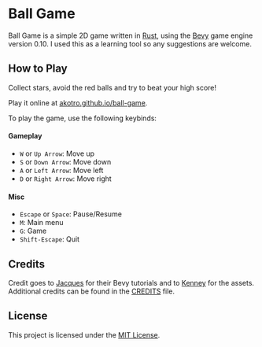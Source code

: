 # Ball Game

Ball Game is a simple 2D game written in [Rust](https://www.rust-lang.org/), using the [Bevy](https://bevyengine.org/) game engine version 0.10. I used this as a learning tool so any suggestions are welcome.
</br>

## How to Play

Collect stars, avoid the red balls and try to beat your high score!</br>

Play it online at [akotro.github.io/ball-game](https://akotro.github.io/ball-game/).</br>

To play the game, use the following keybinds:

#### Gameplay

- `W` or `Up Arrow`: Move up
- `S` or `Down Arrow`: Move down
- `A` or `Left Arrow`: Move left
- `D` or `Right Arrow`: Move right

#### Misc

- `Escape` or `Space`: Pause/Resume
- `M`: Main menu
- `G`: Game
- `Shift-Escape`: Quit

## Credits

Credit goes to [Jacques](https://www.youtube.com/@jacques-dev) for their Bevy tutorials and to [Kenney](https://www.kenney.nl/) for the assets.
Additional credits can be found in the [CREDITS](credits/CREDITS.md) file.

## License

This project is licensed under the [MIT License](LICENSE).
